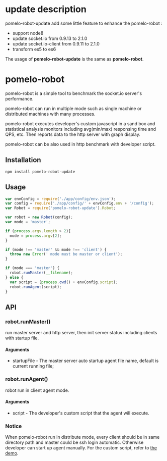 # update description
pomelo-robot-update add some little feature to enhance the pomelo-robot :
- support node8
- update socket.io from 0.9.13 to 2.1.0
- update socket.io-client from 0.9.11 to 2.1.0
- transform es5 to es6

The usage of **pomelo-robot-update** is the same as **pomelo-robot**.

# pomelo-robot
pomelo-robot is a simple tool to benchmark the socket.io server's performance.

pomelo-robot can run in multiple mode such as single machine or distributed machines with many processes.

pomelo-robot executes developer's custom javascript in a sand box and statistical analysis monitors including avg(min/max) responsing time and QPS, etc. Then reports data to the http server with graph display.

pomelo-robot can be also used in http benchmark with developer script.


## Installation
```
npm install pomelo-robot-update
```

## Usage
``` javascript
var envConfig = require('./app/config/env.json');
var config = require('./app/config/' + envConfig.env + '/config');
var Robot = require('pomelo-robot-update').Robot;

var robot = new Robot(config);
var mode = 'master';

if (process.argv.length > 2){
  mode = process.argv[2];
}

if (mode !== 'master' && mode !== 'client') {
  throw new Error(' mode must be master or client');
}

if (mode === 'master') {
  robot.runMaster(__filename);
} else {
  var script = (process.cwd() + envConfig.script);
  robot.runAgent(script);
}
``` 

## API
### robot.runMaster()
run master server and http server, then init server status including clients with startup file. 
#### Arguments
+ startupFile - The master server auto startup agent file name, default is current running file;

### robot.runAgent()
robot run in client agent mode.
#### Arguments
+ script - The developer's custom script that the agent will execute. 

### Notice
When pomelo-robot run in distribute mode, every client should be in same directory path and master could be ssh login automatic. Otherwise developer can start up agent manually. For the custom script, refer to [the demo](https://github.com/NetEase/pomelo-robot-demo).


